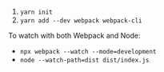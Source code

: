 1. `yarn init`
2. `yarn add --dev webpack webpack-cli`

To watch with both Webpack and Node:

- `npx webpack --watch --mode=development`
- `node --watch-path=dist dist/index.js`
